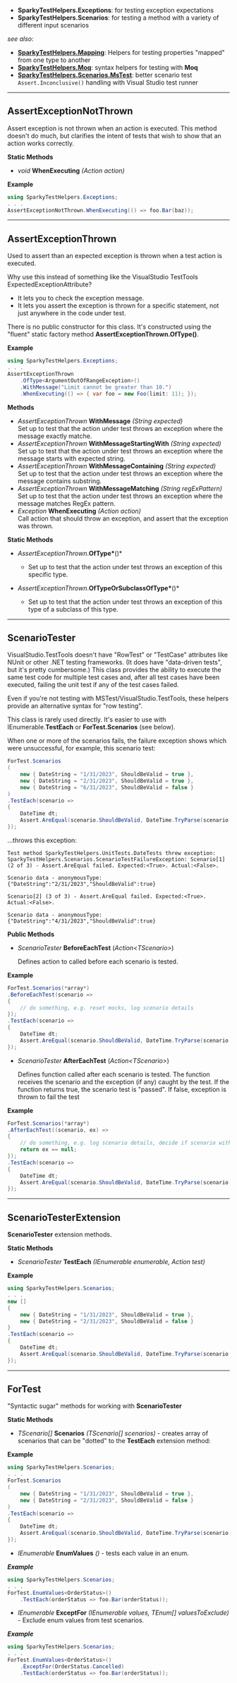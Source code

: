 * **SparkyTestHelpers.Exceptions**: for testing exception expectations
* **SparkyTestHelpers.Scenarios**: for testing a method with a variety of different input scenarios

_see also_: 
* **[SparkyTestHelpers.Mapping](https://www.nuget.org/packages/SparkyTestHelpers.Mapping)**: Helpers for testing properties "mapped" from one type to another
* **[SparkyTestHelpers.Moq](https://www.nuget.org/packages/SparkyTestHelpers.Moq)**: syntax helpers for testing with **Moq**
* **[SparkyTestHelpers.Scenarios.MsTest](https://www.nuget.org/packages/SparkyTestHelpers.Scenarios.MsTest/)**: better scenario test `Assert.Inconclusive()` handling with Visual Studio test runner
---
## AssertExceptionNotThrown
Assert exception is not thrown when an action is executed. This method doesn't do much,
but clarifies the intent of tests that wish to show that an action works correctly.

**Static Methods**

* _void_ **WhenExecuting** _(Action action)_ 

**Example**

```csharp
using SparkyTestHelpers.Exceptions;
. . .
AssertExceptionNotThrown.WhenExecuting(() => foo.Bar(baz));
```
---

## AssertExceptionThrown
Used to assert than an expected exception is thrown when a test action is executed.

Why use this instead of something like the VisualStudio TestTools ExpectedExceptionAttribute?

* It lets you to check the exception message.
* It lets you assert the exception is thrown for a specific statement, not just anywhere in the code under test.

There is no public constructor for this class. It's constructed using the "fluent" static factory method **AssertExceptionThrown.OfType<TException>()**.

**Example**

```csharp
using SparkyTestHelpers.Exceptions;
. . .
AssertExceptionThrown
    .OfType<ArgumentOutOfRangeException>()
    .WithMessage("Limit cannot be greater than 10.")
    .WhenExecuting(() => { var foo = new Foo(limit: 11); });
```

**Methods**

* _AssertExceptionThrown_ **WithMessage** _(String expected)_  
  Set up to test that the action under test throws an exception where the message exactly matche.
* _AssertExceptionThrown_ **WithMessageStartingWith** _(String expected)_  
  Set up to test that the action under test throws an exception where the message starts with expected string.
* _AssertExceptionThrown_ **WithMessageContaining** _(String expected)_  
  Set up to test that the action under test throws an exception where the message contains substring.
* _AssertExceptionThrown_ **WithMessageMatching** _(String regExPattern)_  
  Set up to test that the action under test throws an exception where the message matches RegEx pattern.
* _Exception_ **WhenExecuting** _(Action action)_  
  Call action that should throw an exception, and assert that the exception was thrown.

**Static Methods**

* _AssertExceptionThrown_.**OfType<TException>\***()\*

  * Set up to test that the action under test throws an exception of this specific type.

* _AssertExceptionThrown_.**OfTypeOrSubclassOfType<TException>\***()\*
  * Set up to test that the action under test throws an exception of this type of a subclass of this type.
---

## ScenarioTester<TScenario>
VisualStudio.TestTools doesn't have "RowTest" or "TestCase" attributes like NUnit or other .NET testing frameworks. (It does have "data-driven tests", but it's pretty cumbersome.) This class provides the ability to execute the same test code for multiple test cases and, after all test cases have been executed, failing the unit test if any of the test cases failed.

Even if you're not testing with MSTest/VisualStudio.TestTools, these helpers provide an alternative syntax for "row testing".

This class is rarely used directly. It's easier to use with IEnumerable<TScenario>.**TestEach** or **ForTest.Scenarios** (see below).

When one or more of the scenarios fails, the failure exception shows which were unsuccessful, for example, this scenario test:

```csharp
ForTest.Scenarios
(
    new { DateString = "1/31/2023", ShouldBeValid = true },
    new { DateString = "2/31/2023", ShouldBeValid = true },
    new { DateString = "6/31/2023", ShouldBeValid = false }
)
.TestEach(scenario =>
{
    DateTime dt;
    Assert.AreEqual(scenario.ShouldBeValid, DateTime.TryParse(scenario.DateString, out dt));
});
```

...throws this exception:

```
Test method SparkyTestHelpers.UnitTests.DateTests threw exception:
SparkyTestHelpers.Scenarios.ScenarioTestFailureException: Scenario[1] (2 of 3) - Assert.AreEqual failed. Expected:<True>. Actual:<False>.

Scenario data - anonymousType: {"DateString":"2/31/2023","ShouldBeValid":true}

Scenario[2] (3 of 3) - Assert.AreEqual failed. Expected:<True>. Actual:<False>.

Scenario data - anonymousType: {"DateString":"4/31/2023","ShouldBeValid":true}
```

**Public Methods**

* *ScenarioTester* **BeforeEachTest** (*Action&lt;TScenario&gt;*)
 
    Defines action to called before each scenario is tested.

**Example**
```csharp
ForTest.Scenarios(*array*)
.BeforeEachTest(scenario => 
{
    // do something, e.g. reset mocks, log scenario details
});
.TestEach(scenario =>
{
    DateTime dt;
    Assert.AreEqual(scenario.ShouldBeValid, DateTime.TryParse(scenario.DateString, out dt));
});
```
* *ScenarioTester* **AfterEachTest** (*Action&lt;TScenario&gt;*)
 
    Defines function called after each scenario is tested.
    The function receives the scenario and the exception (if any) caught by the test. 
    If the function returns true, the scenario test is "passed". 
    If false, exception is thrown to fail the test

**Example**
```csharp
ForTest.Scenarios(*array*)
.AfterEachTest((scenario, ex) => 
{
    // do something, e.g. log scenario details, decide if scenario with exception should be passed
    return ex == null;
});
.TestEach(scenario =>
{
    DateTime dt;
    Assert.AreEqual(scenario.ShouldBeValid, DateTime.TryParse(scenario.DateString, out dt));
});
```
 ---

## ScenarioTesterExtension
**ScenarioTester<TScenario>** extension methods.

**Static Methods**

* _ScenarioTester<TScenario>_ **TestEach** _(IEnumerable<TScenario> enumerable, Action<TScenario> test)_

**Example**

```csharp
using SparkyTestHelpers.Scenarios;
. . .
new []
{
    new { DateString = "1/31/2023", ShouldBeValid = true },  
    new { DateString = "2/31/2023", ShouldBeValid = false } 
}
.TestEach(scenario =>
{
    DateTime dt;
    Assert.AreEqual(scenario.ShouldBeValid, DateTime.TryParse(scenario.DateString, out dt));  
});  
```
---

## ForTest
"Syntactic sugar" methods for working with **ScenarioTester<TScenario>**

**Static Methods**

* _TScenario[]_ **Scenarios** _(TScenario[] scenarios)_ - creates array of scenarios that can be "dotted" to the **TestEach** extension method:

**Example**

```csharp
using SparkyTestHelpers.Scenarios;
. . .
ForTest.Scenarios
(
    new { DateString = "1/31/2023", ShouldBeValid = true },  
    new { DateString = "2/31/2023", ShouldBeValid = false }
)
.TestEach(scenario =>
{
    DateTime dt;
    Assert.AreEqual(scenario.ShouldBeValid, DateTime.TryParse(scenario.DateString, out dt));  
});  
```

* _IEnumerable<TEnum>_ **EnumValues** _()_ - tests each value in an enum.

**_Example_**

```csharp
using SparkyTestHelpers.Scenarios;
. . .
ForTest.EnumValues<OrderStatus>()
    .TestEach(orderStatus => foo.Bar(orderStatus));
```

* _IEnumerable<TEnum>_ **ExceptFor** _(IEnumerable<TEnum> values, TEnum[] valuesToExclude)_ - Exclude enum values from test scenarios.

**_Example_**

```csharp
using SparkyTestHelpers.Scenarios;
. . .
ForTest.EnumValues<OrderStatus>()
    .ExceptFor(OrderStatus.Cancelled)
    .TestEach(orderStatus => foo.Bar(orderStatus));
```